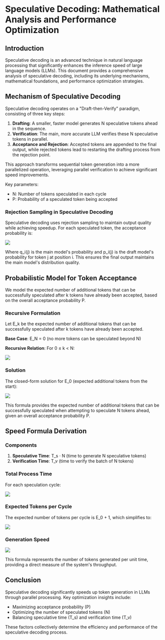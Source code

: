 # Speculative Decoding: Mathematical Analysis and Performance Optimization

## Introduction

Speculative decoding is an advanced technique in natural language processing that significantly enhances the inference speed of large language models (LLMs). This document provides a comprehensive analysis of speculative decoding, including its underlying mechanisms, mathematical foundations, and performance optimization strategies.

## Mechanism of Speculative Decoding

Speculative decoding operates on a "Draft-then-Verify" paradigm, consisting of three key steps:

1. **Drafting**: A smaller, faster model generates N speculative tokens ahead in the sequence.
2. **Verification**: The main, more accurate LLM verifies these N speculative tokens in parallel.
3. **Acceptance and Rejection**: Accepted tokens are appended to the final output, while rejected tokens lead to restarting the drafting process from the rejection point.

This approach transforms sequential token generation into a more parallelized operation, leveraging parallel verification to achieve significant speed improvements.

Key parameters:
- N: Number of tokens speculated in each cycle
- P: Probability of a speculated token being accepted

### Rejection Sampling in Speculative Decoding

Speculative decoding uses rejection sampling to maintain output quality while achieving speedup. For each speculated token, the acceptance probability is:

<img src="https://latex.codecogs.com/svg.latex?P%20=%20\min(1,%20\frac{q_i(j)}{p_i(j)})" />

Where q_i(j) is the main model's probability and p_i(j) is the draft model's probability for token j at position i. This ensures the final output maintains the main model's distribution quality.

## Probabilistic Model for Token Acceptance

We model the expected number of additional tokens that can be successfully speculated after k tokens have already been accepted, based on the overall acceptance probability P.

### Recursive Formulation

Let E_k be the expected number of additional tokens that can be successfully speculated after k tokens have already been accepted.

**Base Case**: E_N = 0 (no more tokens can be speculated beyond N)

**Recursive Relation**: For 0 ≤ k < N:

<img src="https://latex.codecogs.com/svg.latex?E_k%20=%20P(1%20+%20E_{k+1})" />

### Solution

The closed-form solution for E_0 (expected additional tokens from the start):

<img src="https://latex.codecogs.com/svg.latex?E_0%20=%20P%20\frac{1-P^N}{1-P}" />

This formula provides the expected number of additional tokens that can be successfully speculated when attempting to speculate N tokens ahead, given an overall acceptance probability P.

## Speed Formula Derivation

### Components

1. **Speculative Time**: T_s · N (time to generate N speculative tokens)
2. **Verification Time**: T_v (time to verify the batch of N tokens)

### Total Process Time

For each speculation cycle:

<img src="https://latex.codecogs.com/svg.latex?T_{total}%20=%20T_s%20\cdot%20N%20+%20T_v" />

### Expected Tokens per Cycle

The expected number of tokens per cycle is E_0 + 1, which simplifies to:

<img src="https://latex.codecogs.com/svg.latex?E_{tokens}%20=%20\frac{1-P^{N+1}}{1-P}" />

### Generation Speed

<img src="https://latex.codecogs.com/svg.latex?\text{Generation%20Speed}%20=%20\frac{1%20-%20P^{N+1}}{(T_s%20\cdot%20N%20+%20T_v)%20\cdot%20(1-P)}" />

This formula represents the number of tokens generated per unit time, providing a direct measure of the system's throughput.

## Conclusion

Speculative decoding significantly speeds up token generation in LLMs through parallel processing. Key optimization insights include:

- Maximizing acceptance probability (P)
- Optimizing the number of speculated tokens (N)
- Balancing speculative time (T_s) and verification time (T_v)

These factors collectively determine the efficiency and performance of the speculative decoding process.
